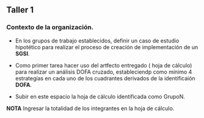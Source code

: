  ## Taller 1

### Contexto de la organización.

- En los grupos de trabajo establecidos, definir un caso de estudio hipotético para realizar el proceso de creación de implementación de un **SGSI**.

- Como primer tarea hacer uso del artfecto entregado ( hoja de cálculo) para realizar un análisis DOFA cruzado, estableciendp como mínimo 4 estrategías en cada uno de los cuadrantes derivados de la identificaión **DOFA**.

- Subir en este espacio la hoja de cálculo identificada como  GrupoN.

**NOTA**  Ingresar la totalidad de los integrantes en la hoja de cálculo. 
